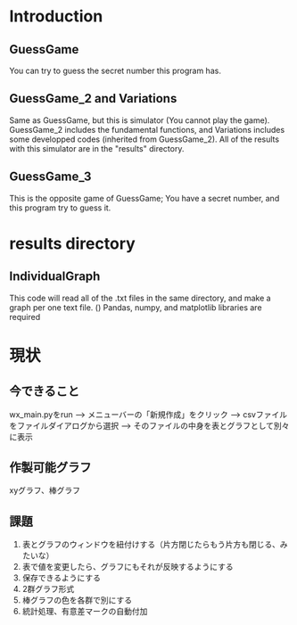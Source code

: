 # Introduction
## GuessGame
You can try to guess the secret number this program has.

## GuessGame_2 and Variations
Same as GuessGame, but this is simulator (You cannot play the game).
GuessGame_2 includes the fundamental functions,
and Variations includes some developped codes (inherited from GuessGame_2).
All of the results with this simulator are in the "results" directory.

## GuessGame_3
This is the opposite game of GuessGame;
You have a secret number, and this program try to guess it.


# results directory
## IndividualGraph
This code will read all of the .txt files in the same directory, and make a graph per one text file.
()
Pandas, numpy, and matplotlib libraries are required

# 現状
## 今できること
wx_main.pyをrun --> メニューバーの「新規作成」をクリック --> csvファイルをファイルダイアログから選択 --> そのファイルの中身を表とグラフとして別々に表示

## 作製可能グラフ
xyグラフ、棒グラフ

## 課題
1. 表とグラフのウィンドウを紐付けする（片方閉じたらもう片方も閉じる、みたいな）
2. 表で値を変更したら、グラフにもそれが反映するようにする
3. 保存できるようにする
4. 2群グラフ形式
5. 棒グラフの色を各群で別にする
6. 統計処理、有意差マークの自動付加
